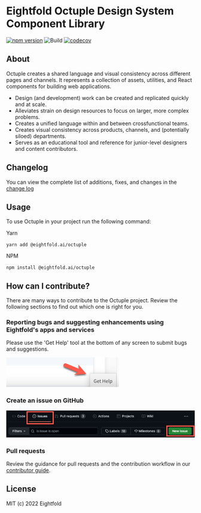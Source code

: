 # Eightfold Octuple Design System Component Library

[![npm version](https://badge.fury.io/js/@eightfold.ai%2Foctuple.svg)](https://badge.fury.io/js/@eightfold.ai%2Foctuple) ![Build](https://github.com/EightfoldAI/octuple/actions/workflows/build.yml/badge.svg) [![codecov](https://codecov.io/gh/yrchhabra-eightfold/octuple/branch/main/graph/badge.svg?token=K2BV6M1JS5)](https://codecov.io/gh/yrchhabra-eightfold/octuple)

## About

Octuple creates a shared language and visual consistency across different pages and channels.
It represents a collection of assets, utilities, and React components for building web applications.

-   Design (and development) work can be created and replicated quickly and at scale.
-   Alleviates strain on design resources to focus on larger, more complex problems.
-   Creates a unified language within and between crossfunctional teams.
-   Creates visual consistency across products, channels, and (potentially siloed) departments.
-   Serves as an educational tool and reference for junior-level designers and content contributors.

## Changelog

You can view the complete list of additions, fixes, and changes in the [change log](https://github.com/EightfoldAI/octuple/blob/main/CHANGELOG.md)

## Usage

To use Octuple in your project run the following command:

Yarn

```
yarn add @eightfold.ai/octuple
```

NPM

```
npm install @eightfold.ai/octuple
```

## How can I contribute?

There are many ways to contribute to the Octuple project. Review the following sections to find out which one is right for you.

### Reporting bugs and suggesting enhancements using Eightfold's apps and services

Please use the 'Get Help' tool at the bottom of any screen to submit bugs and suggestions.

![Get Help](https://raw.githubusercontent.com/EightfoldAI/octuple/main/public/assets/GetHelp.png)

### Create an issue on GitHub

![New Issue](https://raw.githubusercontent.com/EightfoldAI/octuple/main/public/assets/NewIssue.png)

### Pull requests

Review the guidance for pull requests and the contribution workflow in our [contributor guide](https://github.com/EightfoldAI/octuple/blob/main/src/CONTRIBUTING.md).

## License

MIT (c) 2022 Eightfold

